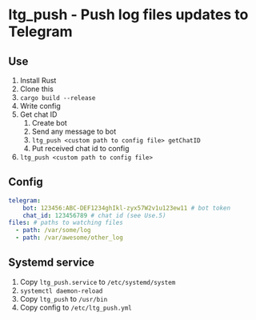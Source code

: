 # ltg_push - Push log files updates to Telegram

## Use
1. Install Rust
2. Clone this
3. `cargo build --release`
4. Write config
5. Get chat ID
    1. Create bot
    2. Send any message to bot
    3. `ltg_push <custom path to config file> getChatID`
    4. Put received chat id to config
6. `ltg_push <custom path to config file>`

## Config
```yaml
telegram:
    bot: 123456:ABC-DEF1234ghIkl-zyx57W2v1u123ew11 # bot token
    chat_id: 123456789 # chat id (see Use.5)
files: # paths to watching files
  - path: /var/some/log
  - path: /var/awesome/other_log
```

## Systemd service
1. Copy `ltg_push.service` to `/etc/systemd/system`
2. `systemctl daemon-reload`
3. Copy `ltg_push` to `/usr/bin`
4. Copy config to `/etc/ltg_push.yml`
